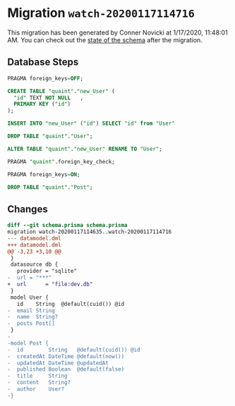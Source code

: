 # Migration `watch-20200117114716`

This migration has been generated by Conner Novicki at 1/17/2020, 11:48:01 AM.
You can check out the [state of the schema](./schema.prisma) after the migration.

## Database Steps

```sql
PRAGMA foreign_keys=OFF;

CREATE TABLE "quaint"."new_User" (
  "id" TEXT NOT NULL   ,
  PRIMARY KEY ("id")
);

INSERT INTO "new_User" ("id") SELECT "id" from "User"

DROP TABLE "quaint"."User";

ALTER TABLE "quaint"."new_User" RENAME TO "User";

PRAGMA "quaint".foreign_key_check;

PRAGMA foreign_keys=ON;

DROP TABLE "quaint"."Post";
```

## Changes

```diff
diff --git schema.prisma schema.prisma
migration watch-20200117114635..watch-20200117114716
--- datamodel.dml
+++ datamodel.dml
@@ -3,23 +3,10 @@
 }
 datasource db {
   provider = "sqlite"
-  url = "***"
+  url      = "file:dev.db"
 }
 model User {
   id    String  @default(cuid()) @id
-  email String
-  name  String?
-  posts Post[]
 }
-
-model Post {
-  id        String   @default(cuid()) @id
-  createdAt DateTime @default(now())
-  updatedAt DateTime @updatedAt
-  published Boolean  @default(false)
-  title     String
-  content   String?
-  author    User?
-}
```


